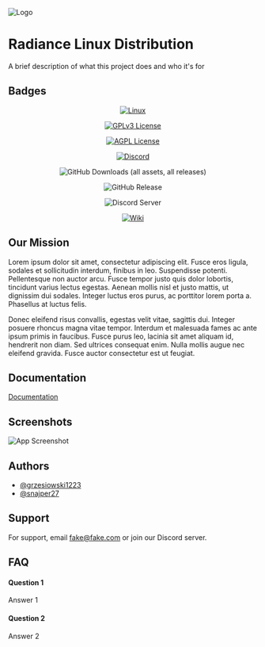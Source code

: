 
![Logo](https://dev-to-uploads.s3.amazonaws.com/uploads/articles/th5xamgrr6se0x5ro4g6.png)


# Radiance Linux Distribution

A brief description of what this project does and who it's for

## Badges
<div align="center">
  
[![Linux](https://img.shields.io/badge/Linux-FCC624?logo=linux&logoColor=black)](https://linux.org/)

[![GPLv3 License](https://img.shields.io/badge/License-GPL%20v3-yellow.svg)](https://opensource.org/licenses/)

[![AGPL License](https://img.shields.io/badge/license-AGPL-blue.svg)](http://www.gnu.org/licenses/agpl-3.0)

[![Discord](https://img.shields.io/badge/Discord-%235865F2.svg?&logo=discord&logoColor=white)](#)

![GitHub Downloads (all assets, all releases)](https://img.shields.io/github/downloads/grzesiowski1223/Radiance-CD/total)

![GitHub Release](https://img.shields.io/github/v/release/grzesiowski1223/Radiance-CD)


![Discord Server](https://img.shields.io/discord/1383811397644976188?label=Discord&logo=discord)

[![Wiki](https://img.shields.io/badge/Read-wiki-cc5490.svg?logo=github)](#)
</div>

## Our Mission

 Lorem ipsum dolor sit amet, consectetur adipiscing elit. Fusce eros ligula, sodales et sollicitudin interdum, finibus in leo. Suspendisse potenti. Pellentesque non auctor arcu. Fusce tempor justo quis dolor lobortis, tincidunt varius lectus egestas. Aenean mollis nisl et justo mattis, ut dignissim dui sodales. Integer luctus eros purus, ac porttitor lorem porta a. Phasellus at luctus felis.

Donec eleifend risus convallis, egestas velit vitae, sagittis dui. Integer posuere rhoncus magna vitae tempor. Interdum et malesuada fames ac ante ipsum primis in faucibus. Fusce purus leo, lacinia sit amet aliquam id, hendrerit non diam. Sed ultrices consequat enim. Nulla mollis augue nec eleifend gravida. Fusce auctor consectetur est ut feugiat. 
## Documentation

[Documentation](https://nerdnetwork.infy.uk/?i=1)


## Screenshots

![App Screenshot](https://via.placeholder.com/468x300?text=App+Screenshot+Here)


## Authors

- [@grzesiowski1223](https://www.github.com/grzesiowski1223)
- [@snajper27](https://www.github.com/snajper27)


## Support

For support, email fake@fake.com or join our Discord server.


## FAQ

#### Question 1

Answer 1

#### Question 2

Answer 2

